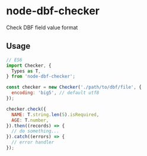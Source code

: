 # node-dbf-checker
Check DBF field value format

## Usage

```javascript
// ES6
import Checker, {
  Types as T,
} from 'node-dbf-checker';

const checker = new Checker('./path/to/dbf/file', {
  encoding: 'big5', // default utf8
});

checker.check({
  NAME: T.string.len(5).isRequired,
  AGE: T.number,
}).then((records) => {
  // do something...
}).catch((errors) => {
  // error handler
});
```

